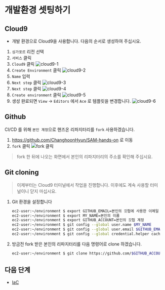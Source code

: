 # 개발환경 셋팅하기

## Cloud9

- 개발 환경으로 Cloud9을 사용합니다. 다음의 순서로 생성하여 주십시요.

1. `싱가포르` 리전 선택
2. `서비스` 클릭
3. `Cloud9` 클릭
![cloud9-1](images/cloud9-1.png)
4. `Create Environment` 클릭
![cloud9-2](images/cloud9-2.png)
5. `Name` 입력
6. `Next step` 클릭
![cloud9-3](images/cloud9-3.png)
7. `Next step` 클릭
![cloud9-4](images/cloud9-4.png)
8. `Create environment` 클릭
![cloud9-5](images/cloud9-5.png)
9. 생성 완료되면 `View` -> `Editors` 에서 `Ace` 로 템플릿을 변경합니다.
![cloud9-6](images/cloud9-6.png)

## Github

CI/CD 를 위해 `본인 계정`으로 핸즈온 리파지터리를 `fork` 사용하겠습니다.

1. https://github.com/ChanghoonHyun/SAM-hands-on 로 이동
2. `fork` 클릭
  ![fork 클릭](images/github-fork.png)

> fork 한 뒤에 나오는 화면에서 본인의 리파지터리의 주소를 확인해 주십시요.

## Git cloning

> 이제부터는 Cloud9 터미널에서 작업을 진행합니다. 이후에도 계속 사용할 터미널이니 닫지 마십시요.

1. Git 환경을 설정합니다

    ```bash
    ec2-user:~/environment $ export GITHUB_EMAIL=본인의 깃헙에 사용한 이메일
    ec2-user:~/environment $ export MY_NAME=본인의 이름
    ec2-user:~/environment $ export GITHUB_ACCOUNT=본인의 깃헙 계정
    ec2-user:~/environment $ git config --global user.name $MY_NAME
    ec2-user:~/environment $ git config --global user.email $GITHUB_EMAIL
    ec2-user:~/environment $ git config --global credential.helper cache --timeout=86400
    ```

2. 방금전 fork 받은 본인의 리파지터리를 다음 명령어로 clone 하겠습니다.
    ```bash
    ec2-user:~/environment $ git clone https://github.com/$GITHUB_ACCOUNT/SAM-hands-on.git
    ```


## 다음 단계
- [IaC](../IaC)